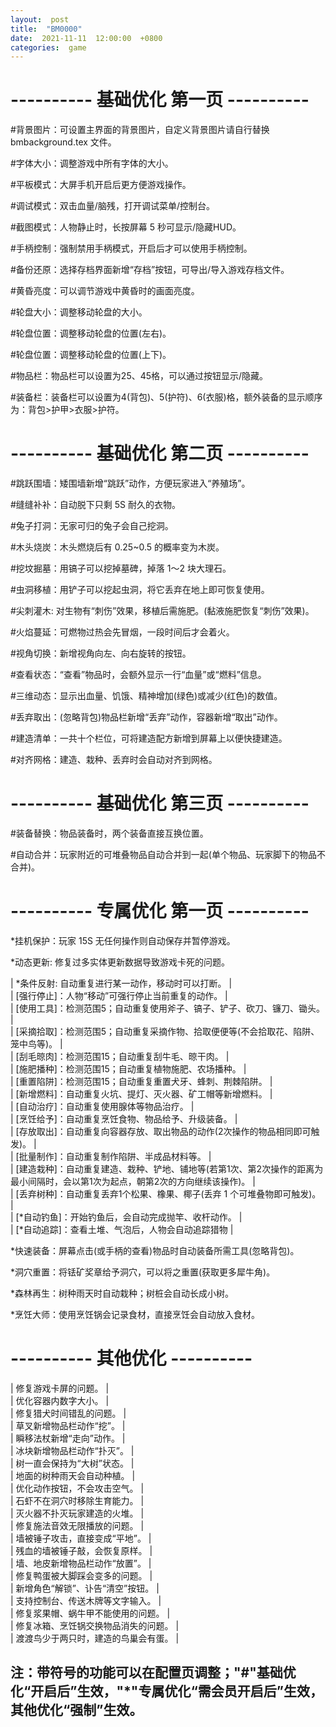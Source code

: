 ```yaml
---  
layout:  post  
title:  "BM0000"  
date:  2021-11-11  12:00:00  +0800  
categories:  game  
---  
```


#  ----------  基础优化  第一页  ----------  
  
  \#背景图片：可设置主界面的背景图片，自定义背景图片请自行替换  bmbackground.tex  文件。  
  
  \#字体大小：调整游戏中所有字体的大小。  
  
  \#平板模式：大屏手机开启后更方便游戏操作。  
  
  \#调试模式：双击血量/脑残，打开调试菜单/控制台。  
  
  \#截图模式：人物静止时，长按屏幕 5 秒可显示/隐藏HUD。  
  
  \#手柄控制：强制禁用手柄模式，开启后才可以使用手柄控制。  
  
  
  
  \#备份还原：选择存档界面新增“存档”按钮，可导出/导入游戏存档文件。  
  
  \#黄昏亮度：可以调节游戏中黄昏时的画面亮度。  
  
  \#轮盘大小：调整移动轮盘的大小。  
  
  \#轮盘位置：调整移动轮盘的位置(左右)。  
  
  \#轮盘位置：调整移动轮盘的位置(上下)。  
  
  \#物品栏：物品栏可以设置为25、45格，可以通过按钮显示/隐藏。  
  
  \#装备栏：装备栏可以设置为4(背包)、5(护符)、6(衣服)格，额外装备的显示顺序为：背包>护甲>衣服>护符。  
  
  
#  ----------  基础优化  第二页  ----------  

  \#跳跃围墙：矮围墙新增“跳跃”动作，方便玩家进入“养殖场”。  
  
  \#缝缝补补：自动脱下只剩 5S 耐久的衣物。  
  
  \#兔子打洞：无家可归的兔子会自己挖洞。  
  
  \#木头烧炭：木头燃烧后有 0.25~0.5 的概率变为木炭。  
  
  \#挖坟掘墓：用镐子可以挖掉墓碑，掉落  1～2  块大理石。  
  
  \#虫洞移植：用铲子可以挖起虫洞，将它丢弃在地上即可恢复使用。  
  
  \#尖刺灌木: 对生物有“刺伤”效果，移植后需施肥。(黏液施肥恢复“刺伤”效果)。  
  
  
  
  \#火焰蔓延：可燃物过热会先冒烟，一段时间后才会着火。  
  
  \#视角切换：新增视角向左、向右旋转的按钮。  
  
  \#查看状态：“查看”物品时，会额外显示一行“血量”或“燃料”信息。  
  
  \#三维动态：显示出血量、饥饿、精神增加(绿色)或减少(红色)的数值。  
  
  \#丢弃取出：(忽略背包)物品栏新增“丢弃”动作，容器新增“取出”动作。  
  
  \#建造清单：一共十个栏位，可将建造配方新增到屏幕上以便快捷建造。  
  
  \#对齐网格：建造、栽种、丢弃时会自动对齐到网格。  
  
  
  
  
  
#  ----------  基础优化  第三页  ----------  
  
  \#装备替换：物品装备时，两个装备直接互换位置。  
  
  \#自动合并：玩家附近的可堆叠物品自动合并到一起(单个物品、玩家脚下的物品不合并)。  
  




#  ----------  专属优化  第一页  ----------  
  
  \*挂机保护：玩家 15S 无任何操作则自动保存并暂停游戏。  
  
  \*动态更新: 修复过多实体更新数据导致游戏卡死的问题。  
  
|  \*条件反射: 自动重复进行某一动作，移动时可以打断。  |  
|  [强行停止]：人物“移动”可强行停止当前重复的动作。  |  
|  [使用工具]：检测范围5；自动重复使用斧子、镐子、铲子、砍刀、镰刀、锄头。  |  
|  [采摘拾取]：检测范围5；自动重复采摘作物、拾取便便等(不会拾取花、陷阱、笼中鸟等)。  |  
|  [刮毛晾肉]：检测范围15；自动重复刮牛毛、晾干肉。  |  
|  [施肥播种]：检测范围15；自动重复植物施肥、农场播种。  |  
|  [重置陷阱]：检测范围15；自动重复重置犬牙、蜂刺、荆棘陷阱。  |  
|  [新增燃料]：自动重复火坑、提灯、灭火器、矿工帽等新增燃料。  |  
|  [自动治疗]：自动重复使用腺体等物品治疗。  |  
|  [烹饪给予]：自动重复烹饪食物、物品给予、升级装备。  |  
|  [存放取出]：自动重复向容器存放、取出物品的动作(2次操作的物品相同即可触发)。  |  
|  [批量制作]：自动重复制作陷阱、半成品材料等。  |  
|  [建造栽种]：自动重复建造、栽种、铲地、铺地等(若第1次、第2次操作的距离为最小间隔时，会以第1次为起点，朝第2次的方向继续该操作)。  |  
|  [丢弃树种]：自动重复丢弃1个松果、橡果、椰子(丢弃  1  个可堆叠物即可触发)。  |  
|  [*自动钓鱼]：开始钓鱼后，会自动完成抛竿、收杆动作。  |  
|  [*自动追踪]：查看土堆、气泡后，人物会自动追踪猎物  |  
  
  \*快速装备：屏幕点击(或手柄的查看)物品时自动装备所需工具(忽略背包)。  
  
  
  
  
  \*洞穴重置：将铥矿奖章给予洞穴，可以将之重置(获取更多犀牛角)。  
  
  \*森林再生：树种雨天时自动栽种；树桩会自动长成小树。
  
  \*烹饪大师：使用烹饪锅会记录食材，直接烹饪会自动放入食材。  
  
  
  
#  ----------  其他优化  ----------  

|  修复游戏卡屏的问题。  |  
|  优化容器内数字大小。  |  
|  修复猎犬时间错乱的问题。  |  
|  草叉新增物品栏动作“挖”。  |  
|  瞬移法杖新增“走向”动作。  |  
|  冰块新增物品栏动作“扑灭”。  |  
|  树一直会保持为“大树”状态。  |  
|  地面的树种雨天会自动种植。  |  
|  优化动作按钮，不会攻击空气。  |  
|  石虾不在洞穴时移除生育能力。  |  
|  灭火器不扑灭玩家建造的火堆。  |  
|  修复施法音效无限播放的问题。  |  
|  墙被锤子攻击，直接变成“平地”。  |  
|  残血的墙被锤子敲，会恢复原样。  |  
|  墙、地皮新增物品栏动作“放置”。  |  
|  修复鸭蛋被大脚踩会变多的问题。  |  
|  新增角色“解锁”、讣告“清空”按钮。  |  
|  支持控制台、传送木牌等文字输入。  |  
|  修复浆果帽、蜗牛甲不能使用的问题。  |  
|  修复冰箱、烹饪锅交换物品消失的问题。  |  
|  渡渡鸟少于两只时，建造的鸟巢会有蛋。  |  




##  注：带符号的功能可以在配置页调整；"\#"基础优化“开启后”生效，"\*"专属优化“需会员开启后”生效，其他优化“强制”生效。











